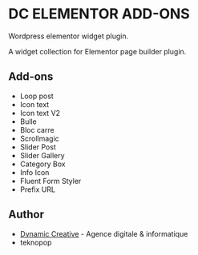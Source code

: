 # DC ELEMENTOR ADD-ONS
Wordpress elementor widget plugin.

A widget collection for Elementor page builder plugin.

## Add-ons
* Loop post
* Icon text
* Icon text V2
* Bulle
* Bloc carre
* Scrollmagic
* Slider Post
* Slider Gallery
* Category Box
* Info Icon
* Fluent Form Styler
* Prefix URL

## Author
* [Dynamic Creative](https://dynamic-creative.com) - Agence digitale & informatique
* teknopop
